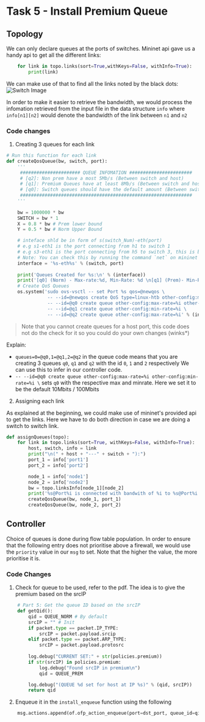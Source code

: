 # Task 5 - Install Premium Queue

## Topology
We can only declare queues at the ports of switches. Mininet api gave us a handy api to get all the different links:

```python
    for link in topo.links(sort=True,withKeys=False, withInfo=True):
    	print(link)
```

We can make use of that to find all the links noted by the black dots:
![Switch Image](https://deunitato.github.io/NUSCSMODS/img/CS4226_task5_2.png)

In order to make it easier to retrieve the bandwidth, we would process the infomation retrieved from the input file in 
the data structure `info` where `info[n1][n2]` would denote the bandwidth of the link between `n1` and `n2`

### Code changes

1. Creating 3 queues for each link

```python
# Run this function for each link
def createQosQueue(bw, switch, port):
    '''
     ###################### QUEUE INFOMATION #######################
     # [q2]: Non prem have a most 5Mb/s (Between switch and host) 
     # [q1]: Premium Queues have at least 8Mb/s (Between switch and host) 
     # [q0]: Switch queues should have the default amount (Between switches) 
     ###############################################################
    '''
    
    bw = 1000000 * bw 
    SWITCH = bw * 1
    X = 0.8 * bw # Prem lower bound
    Y = 0.5 * bw # Norm Upper Bound

    # inteface shld be in form of s(switch_Num)-eth(port)
    # e.g s1-eth1 is the port connecting from h1 to switch 1
    # e.g s3-eth1 is the port connecting from h5 to switch 3, this is because h5 is the first connection on switch 3 (See diagram)
    # Note: You can check this by running the command `net` on mininet
    interface = '%s-eth%s' % (switch, port)
   
    print('Queues Created for %s:\n' % (interface))
    print('[q0] (Norm) - Max-rate:%d, Min-Rate: %d \n[q1] (Prem)- Min-Rate: %d\n[q2](Non-Prem)- MaxRate: %d\n' % (SWITCH, SWITCH, X, Y))
    # Create QoS Queues
    os.system('sudo ovs-vsctl -- set Port %s qos=@newqos \
               -- --id=@newqos create QoS type=linux-htb other-config:max-rate=%i queues=0=@q0,1=@q1,2=@q2 \
               -- --id=@q0 create queue other-config:max-rate=%i other-config:min-rate=%i \
               -- --id=@q1 create queue other-config:min-rate=%i \
               -- --id=@q2 create queue other-config:max-rate=%i' % (interface, bw, SWITCH, SWITCH, X, Y ))
```

> Note that you cannot create queues for a host port, this code does not do the check for it so you could do your own changes (winks*)

Explain:
- `queues=0=@q0,1=@q1,2=@q2` in the queue code means that you are creating 3 queues `q0`, `q1` and `q2` with the id `0`, `1` and `2` respectively
We can use this to infer in our controller code.
- `-- --id=@q0 create queue other-config:max-rate=%i other-config:min-rate=%i \` sets `q0` with the respective max and minrate. Here we set it to be the default 10Mbits / 100Mbits

2. Assigning each link

As explained at the beginning, we could make use of mininet's provided api to get the links. Here we have to do both direction in case we are doing a switch to switch link.

```python
def assignQueues(topo):
    for link in topo.links(sort=True, withKeys=False, withInfo=True):
        host, switch, info = link
        print("\n(" + host + "---" + switch + "):")
        port_1 = info['port1']
        port_2 = info['port2']

        node_1 = info['node1']
        node_2 = info['node2']
        bw = topo.linksInfo[node_1][node_2]
        print('%s@Port%i is connected with bandwith of %i to %s@Port%i' %(node_1, port_1, bw, node_2, port_2))
        createQosQueue(bw, node_1, port_1)
        createQosQueue(bw, node_2, port_2)
``` 


## Controller
Choice of queues is done during flow table population. In order to ensure that the following entry does not prioritise above a firewall, we would use the `priority` value in our `msg` to set. Note that the higher the value, the more prioritise it is.

### Code Changes
1. Check for queue to be used, refer to the pdf. The idea is to give the premium based on the srcIP

```python
	# Part 5: Get the queue ID based on the srcIP
	def getQid():
		qid = QUEUE_NORM # By default
		srcIP = "" # Init
		if packet.type == packet.IP_TYPE:
			srcIP = packet.payload.srcip
		elif packet.type == packet.ARP_TYPE:
			srcIP = packet.payload.protosrc
		
		log.debug("CURRENT SET:" + str(policies.premium))
		if str(srcIP) in policies.premium:
			log.debug("Found srcIP in premium\n")
			qid = QUEUE_PREM

		log.debug("(QUEUE %d set for host at IP %s)" % (qid, srcIP))
		return qid
```

2. Enqueue it in the `install_enqueue` function using the following

```python
	msg.actions.append(of.ofp_action_enqueue(port=dst_port, queue_id=qid)) # Part 5, queue used defined here
```



